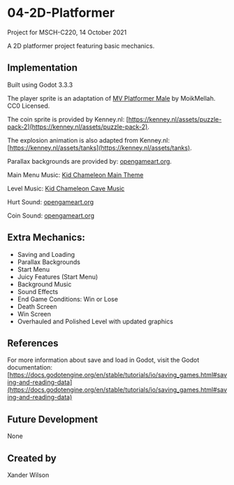 # 04-2D-Platformer
Project for MSCH-C220, 14 October 2021

A 2D platformer project featuring basic mechanics.

## Implementation
Built using Godot 3.3.3

The player sprite is an adaptation of [MV Platformer Male](https://opengameart.org/content/mv-platformer-male-32x64) by MoikMellah. CC0 Licensed.

The coin sprite is provided by Kenney.nl: [https://kenney.nl/assets/puzzle-pack-2](https://kenney.nl/assets/puzzle-pack-2).

The explosion animation is also adapted from Kenney.nl: [https://kenney.nl/assets/tanks](https://kenney.nl/assets/tanks).

Parallax backgrounds are provided by: [opengameart.org](https://opengameart.org/content/2d-backgrounds-for-platformer-game-dungeons-and-cave-parallax-vector-illustration).

Main Menu Music: [Kid Chameleon Main Theme](https://www.youtube.com/watch?v=W2coFyd0eys&list=PL1D13F6A96FE76117)

Level Music: [Kid Chameleon Cave Music](https://www.youtube.com/watch?v=vhX-do_erUA&list=PL1D13F6A96FE76117&index=2)

Hurt Sound: [opengameart.org](https://opengameart.org/content/hurt-death-sound-effect-for-character)

Coin Sound: [opengameart.org](https://opengameart.org/content/correct-bell)

## Extra Mechanics:
- Saving and Loading
- Parallax Backgrounds
- Start Menu
- Juicy Features (Start Menu)
- Background Music
- Sound Effects
- End Game Conditions: Win or Lose
- Death Screen
- Win Screen
- Overhauled and Polished Level with updated graphics

## References
For more information about save and load in Godot, visit the Godot documentation: [https://docs.godotengine.org/en/stable/tutorials/io/saving_games.html#saving-and-reading-data](https://docs.godotengine.org/en/stable/tutorials/io/saving_games.html#saving-and-reading-data)

## Future Development
None

## Created by 
Xander Wilson
